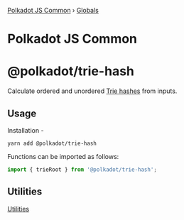 [Polkadot JS Common](README.md) › [Globals](globals.md)

# Polkadot JS Common

# @polkadot/trie-hash

Calculate ordered and unordered [Trie hashes](https://github.com/ethereum/wiki/wiki/Patricia-Tree) from inputs.

## Usage

Installation -

```
yarn add @polkadot/trie-hash
```

Functions can be imported as follows:

```js
import { trieRoot } from '@polkadot/trie-hash';
```

## Utilities

[Utilities](SUMMARY.md)
